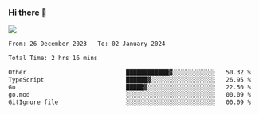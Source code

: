 ### Hi there 👋️

![](https://komarev.com/ghpvc/?username=Loner1024)

<!--START_SECTION:waka-->

```txt
From: 26 December 2023 - To: 02 January 2024

Total Time: 2 hrs 16 mins

Other                            ████████████▓░░░░░░░░░░░░   50.32 %
TypeScript                       ██████▓░░░░░░░░░░░░░░░░░░   26.95 %
Go                               █████▓░░░░░░░░░░░░░░░░░░░   22.50 %
go.mod                           ░░░░░░░░░░░░░░░░░░░░░░░░░   00.09 %
GitIgnore file                   ░░░░░░░░░░░░░░░░░░░░░░░░░   00.09 %
```

<!--END_SECTION:waka-->



